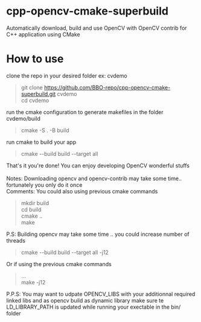 # cpp-opencv-cmake-superbuild
Automatically download, build and use OpenCV with OpenCV contrib for C++ application using CMake

# How to use
clone the repo in your desired folder ex: cvdemo
> git clone https://github.com/BBO-repo/cpp-opencv-cmake-superbuild.git cvdemo</br>
> cd cvdemo

run the cmake configuration to generate makefiles in the folder cvdemo/build 
> cmake -S . -B build

run cmake to build your app
> cmake --build build --target all

That's it you're done! You can enjoy developing OpenCV wonderful stuffs<br/><br/>
Notes: Downloading opencv and opencv-contrib may take some time.. fortunately you only do it once</br>
Comments: You could also using previous cmake commands
> mkdir build<br/>
> cd build<br/>
> cmake ..<br/>
> make

P.S: Building opencv may take some time .. you could increase number of threads
> cmake --build build --target all -j12

Or if using the previous cmake commands</br>
> ...</br>
> make -j12

P.P.S: You may want to udpate OPENCV_LIBS with your additionnal required linked libs and as opencv build as dynamic library make sure te LD_LIBRARY_PATH is updated while running your exectable in the bin/ folder 

